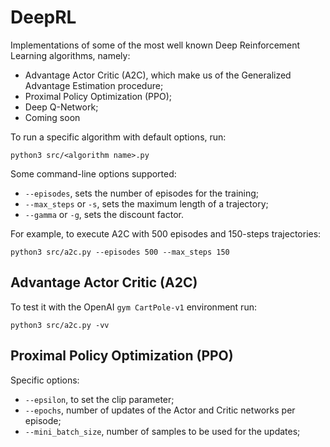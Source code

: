 # DeepRL
Implementations of some of the most well known Deep Reinforcement Learning algorithms, namely:
* Advantage Actor Critic (A2C), which make us of the Generalized Advantage Estimation procedure;
* Proximal Policy Optimization (PPO);
* Deep Q-Network;
* Coming soon

To run a specific algorithm with default options, run:
```
python3 src/<algorithm name>.py 
```

Some command-line options supported:
* `--episodes`, sets the number of episodes for the training;
* `--max_steps` or `-s`, sets the maximum length of a trajectory;
* `--gamma` or `-g`, sets the discount factor.

For example, to execute A2C with 500 episodes and 150-steps trajectories:
```
python3 src/a2c.py --episodes 500 --max_steps 150 
```

## Advantage Actor Critic (A2C)
To test it with the OpenAI `gym CartPole-v1` environment run:
```
python3 src/a2c.py -vv
```
## Proximal Policy Optimization (PPO)
Specific options:
* `--epsilon`, to set the clip parameter;
* `--epochs`, number of updates of the Actor and Critic networks per episode;
* `--mini_batch_size`, number of samples to be used for the updates;
